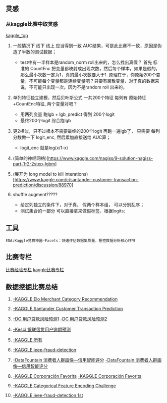 ## 灵感

### 从kaggle比赛中取灵感
[kaggle_top](https://mp.weixin.qq.com/s/G_pr4Jj8bpyilsNMMknyIg)
1. 一般情况下 线下 线上 应当得到一致 AUC结果，可是此比赛不一致，原因是伪造了半数的测试数据；
	- test中有一半样本是random_norm roll出来的，怎么找出真假？
		首先 标准的 CountEnc 把变量都映射成出现次数，然后每个样本，如果是假的，那么最小次数一定为1，真的最小次数要大于1.
		原理在于，你原始200个变量，不可能每个变量都是连续变量吧？只要有离散变量，对于真的数据来说，不可能只出现一次，因为不是random roll 出来的。
2. 单列特征独立建模，然后贝叶斯公式
	一共200个特征
	每列有 原始特征+CountEnc特征, 两个变量对吧？
	- 用两列变量 跑lgb + lgb_predict 得到 200个logit 
	- 最终200个logit 综合跑lgb 

3. 更2相似，只不过根本不需要最终的200个logit 再跑一遍lgb了，
	只需要 每列分数做一下 logit_enc, 然后累加直接送给 AUC算；
	- logit_enc 就是log(x/1-x)


4. (简单的神经网络)[https://www.kaggle.com/nagiss/9-solution-nagiss-part-1-2-2step-lgbm]

5. (展开为 long model to kill interations)[https://www.kaggle.com/c/santander-customer-transaction-prediction/discussion/88970] 

6. shuffle augment?????
	- 给定列独立的条件下，对于真， 假两个样本组， 可以分别乱序； 
	- 测试集合的一部分 可以直接拿来做假标签，根据logits;

## 工具
	EDA:Kaggle竞赛神器—Facets：快速评估数据集质量，把控数据分析核心环节

## 比赛专栏
[比赛经验专栏](https://zhuanlan.zhihu.com/jlbookworm)
[kaggle比赛专栏](https://mp.weixin.qq.com/mp/profile_ext?action=home&__biz=MzU1Nzc1NjI0Nw==&scene=124#wechat_redirect)

## 数据挖掘比赛总结
1. [-KAGGLE Elo Merchant Category Recommendation](https://www.kaggle.com/raddar/card-id-loyalty-different-points-in-time)

2. [-KAGGLE Santander Customer Transaction Prediction](https://www.kaggle.com/c/santander-customer-transaction-prediction/discussion/89003#latest-638601)

3. [-DC 用户贷款风险预测1](https://blog.csdn.net/sb19931201/article/details/56315689)
   [-DC 用户贷款风险预测2](https://github.com/hczheng/Rong360)

4. [-Kesci 银联信贷用户逾期预测](https://www.kesci.com/home/project/5ae969440739c42faa1eab95)

5. [-KAGGLE 所有](https://www.kaggle.com/c/ieee-fraud-detection/discussion/99987#latest-590265)

5. [-KAGGLE ieee-fraud-detection](https://www.kaggle.com/c/ieee-fraud-detection/overview)

6. [-DataFountain 消费者人群画像—信用智能评分](https://www.datafountain.cn/competitions/337/datasets)
   [-DataFountain 消费者人群画像—信用智能评分](https://mp.weixin.qq.com/s/5bTYwflXeC0K39z0XQwhgA)

7. [-KAGGLE Corporación Favorita](https://mp.weixin.qq.com/s/XaceXOwx09ZgzatNcUMf0Q)
   [-KAGGLE Corporación Favorita](https://www.kaggle.com/c/favorita-grocery-sales-forecasting/)

8. [-KAGGLE Categorical Feature Encoding Challenge](https://www.kaggle.com/c/cat-in-the-dat/notebooks?sortBy=hotness&group=everyone&pageSize=20&competitionId=14999&tagIds=6603)

9. [-KAGGLE ieee-fraud-detection 1st](https://www.kaggle.com/c/ieee-fraud-detection/discussion/111284#latest-670375)
